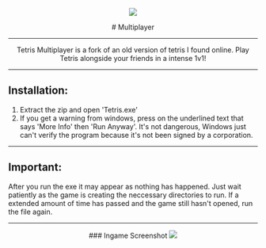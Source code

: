 <p align="center">
<img src="https://i.imgur.com/35IA11d.png" </a>

<p align="center"> 
# Multiplayer
</a>

---
<p align="center"> 
Tetris Multiplayer is a fork of an old version of tetris I found online. Play Tetris alongside your friends in a intense 1v1!
</a>  
  

---


## Installation:
1. Extract the zip and open 'Tetris.exe'
2. If you get a warning from windows, press on the underlined text that says 'More Info' then 'Run Anyway'. It's not dangerous, Windows just can't verify the program because it's not been signed by a corporation.

---

## Important:
After you run the exe it may appear as nothing has happened. Just wait patiently as the game is creating the
neccessary directories to run. If a extended amount of time has passed and the game still hasn't opened, run
the file again.

---
<p align="center"> 
### Ingame Screenshot
  <img src="https://i.imgur.com/FywZ2mV.png" </a>
